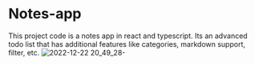 # Notes-app
This project code is a notes app in react and typescript. Its an advanced todo list that has additional features like categories, markdown support, filter, etc.
![2022-12-22 20_49_28-](https://user-images.githubusercontent.com/105711066/209195712-b5d75d1b-5bcc-499d-91c0-e180696c1bdd.png)
